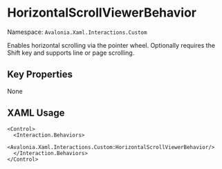 # HorizontalScrollViewerBehavior

Namespace: `Avalonia.Xaml.Interactions.Custom`

Enables horizontal scrolling via the pointer wheel. Optionally requires the Shift key and supports line or page scrolling.



## Key Properties
None

## XAML Usage
```xaml
<Control>
  <Interaction.Behaviors>
    <Avalonia.Xaml.Interactions.Custom:HorizontalScrollViewerBehavior/>
  </Interaction.Behaviors>
</Control>
```
